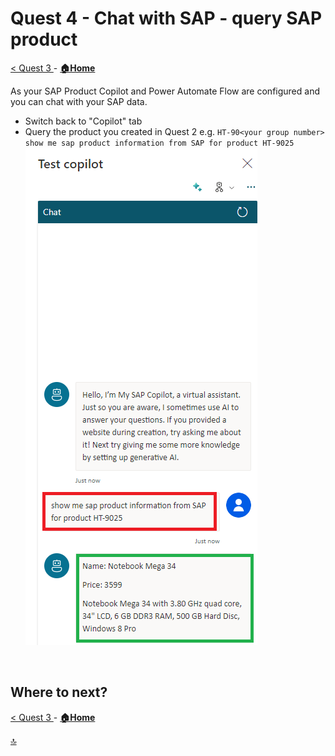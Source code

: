 # Quest 4 - Chat with SAP - query SAP product 

[ < Quest 3 ](quest3.md) - **[🏠Home](../README.md)**

As your SAP Product Copilot and Power Automate Flow are configured and you can chat with your SAP data. 


* Switch back to "Copilot" tab
* Query the product you created in Quest 2 e.g. `HT-90<your group number>` `show me sap product information from SAP for product HT-9025` <br>
 ![Sign In](../media/quest4/4-check-product.png) <br>

<br>



## Where to next?

[ < Quest 3 ](quest3.md) - **[🏠Home](../README.md)**

[🔝](#)
